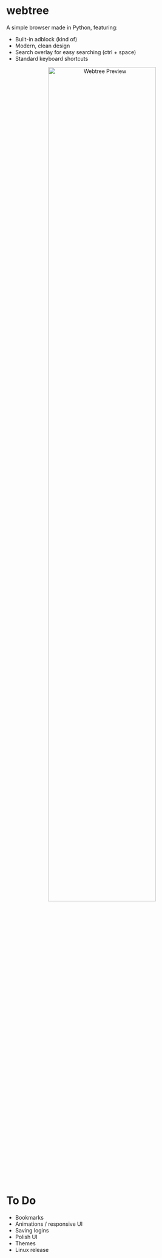 # webtree

A simple browser made in Python, featuring:

- Built-in adblock (kind of)
- Modern, clean design
- Search overlay for easy searching (ctrl + space)
- Standard keyboard shortcuts

<p align="center">
  <img src="https://github.com/user-attachments/assets/b6c00b37-dbdc-4d4e-91fe-5ed8a3212f49" alt="Webtree Preview" width="75%" />
</p>

# To Do

- Bookmarks  
- Animations / responsive UI  
- Saving logins  
- Polish UI
- Themes
- Linux release
